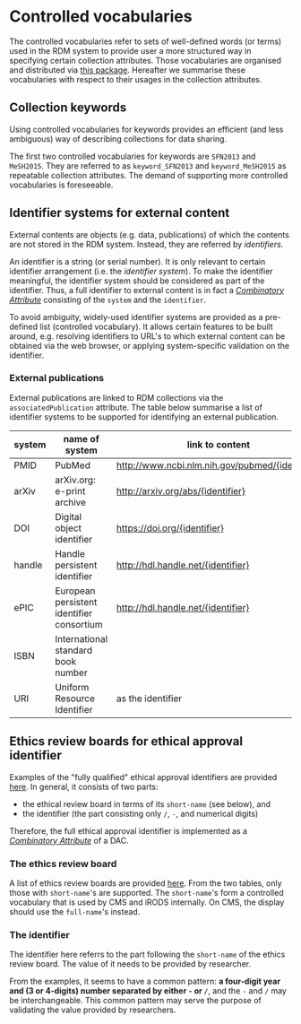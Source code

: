 # Controlled vocabularies

The controlled vocabularies refer to sets of well-defined words (or terms) used in the RDM system to provide user a more structured way in specifying certain collection attributes. Those vocabularies are organised and distributed via [this package](https://github.com/donders-research-data-management/rdm-control-vocabularies). Hereafter we summarise these vocabularies with respect to their usages in the collection attributes.

## Collection keywords

Using controlled vocabularies for keywords provides an efficient (and less ambiguous) way of describing collections for data sharing. 

The first two controlled vocabularies for keywords are `SFN2013` and `MeSH2015`. They are referred to as `keyword_SFN2013` and `keyword_MeSH2015` as repeatable collection attributes. The demand of supporting more controlled vocabularies is foreseeable.

## Identifier systems for external content

External contents are objects (e.g. data, publications) of which the contents are not stored in the RDM system.  Instead, they are referred by _identifiers_.

An identifier is a string (or serial number).  It is only relevant to certain identifier arrangement (i.e. the _identifier system_).  To make the identifier meaningful, the identifier system should be considered as part of the identifier. Thus, a full identifier to external content is in fact a [_Combinatory Attribute_](collection_attributes.md#Combinatory_attributes) consisting of the `system` and the `identifier`.

To avoid ambiguity, widely-used identifier systems are provided as a pre-defined list (controlled vocabulary).  It allows certain features to be built around, e.g. resolving identifiers to URL's to which external content can be obtained via the web browser, or applying system-specific validation on the identifier.

### External publications

External publications are linked to RDM collections via the `associatedPublication` attribute.  The table below summarise a list of identifier systems to be supported for identifying an external publication.
   
|  system           |  name of system               |           link to content                         |
| ----------------- | ----------------------------- | ------------------------------------------------- |
|  PMID             | PubMed                        | http://www.ncbi.nlm.nih.gov/pubmed/{identifier}   |
|  arXiv            | arXiv.org: e-print archive    | http://arxiv.org/abs/{identifier}                 |
|  DOI              | Digital object identifier     | https://doi.org/{identifier}                      |
|  handle           | Handle persistent identifier  | http://hdl.handle.net/{identifier}                |
|  ePIC             | European persistent identifier consortium | http://hdl.handle.net/{identifier}    |
|  ISBN             | International standard book number |                                              |
|  URI              | Uniform Resource Identifier        |   as the identifier                          |

## Ethics review boards for ethical approval identifier

Examples of the "fully qualified" ethical approval identifiers are provided [here](../faq/dac.md). In general, it consists of two parts:

- the ethical review board in terms of its `short-name` (see below), and
- the identifier (the part consisting only `/`, `-`, and numerical digits)

Therefore, the full ethical approval identifier is implemented as a [_Combinatory Attribute_](collection_attributes.md#Combinatory_attributes) of a DAC.

### The ethics review board

A list of ethics review boards are provided [here](../guides/ethics.md#4._Appendix_-_overview_of_ethics_review_boards).  From the two tables, only those with `short-name`'s are supported.  The `short-name`'s form a controlled vocabulary that is used by CMS and iRODS internally. On CMS, the display should use the `full-name`'s instead.

### The identifier

The identifier here referrs to the part following the `short-name` of the ethics review board.  The value of it needs to be provided by researcher. 

From the examples, it seems to have a common pattern: __a four-digit year and (3 or 4-digits) number separated by either `-` or `/`__, and the `-` and `/` may be interchangeable.  This common pattern may serve the purpose of validating the value provided by researchers.
